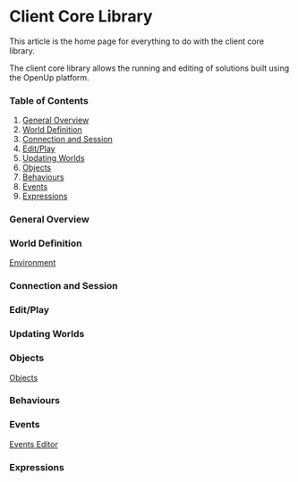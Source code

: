 # Client Core Library

This article is the home page for everything to do with the client core library.

The client core library allows the running and editing of solutions built using the OpenUp platform.

### Table of Contents

1. [General Overview](#general-overview)
2. [World Definition](#world-definition)
3. [Connection and Session](#connection-and-session)
4. [Edit/Play](#editplay)
5. [Updating Worlds](#updating-worlds)
6. [Objects](#objects)
7. [Behaviours](#behaviours)
8. [Events](#events)
9. [Expressions](#expressions)

### General Overview

### World Definition

[Environment](Environments/Environments.md)

### Connection and Session

### Edit/Play

### Updating Worlds

### Objects

[Objects](Objects/Overview.md)

### Behaviours

### Events

[Events Editor](Events/EventsEditor.md)

### Expressions

